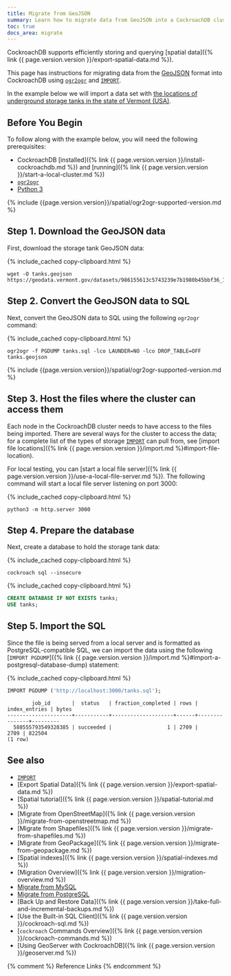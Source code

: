 ```yaml
---
title: Migrate from GeoJSON
summary: Learn how to migrate data from GeoJSON into a CockroachDB cluster.
toc: true
docs_area: migrate
---
```


 CockroachDB supports efficiently storing and querying [spatial data]({% link {{ page.version.version }}/export-spatial-data.md %}).

This page has instructions for migrating data from the [GeoJSON](https://wikipedia.org/wiki/GeoJSON) format into CockroachDB using [`ogr2ogr`](https://gdal.org/programs/ogr2ogr.html) and [`IMPORT`][import].

In the example below we will import a data set with [the locations of underground storage tanks in the state of Vermont (USA)](https://anrweb.vt.gov/DEC/ERT/UST.aspx?ustfacilityid=96).

## Before You Begin

To follow along with the example below, you will need the following prerequisites:

- CockroachDB [installed]({% link {{ page.version.version }}/install-cockroachdb.md %}) and [running]({% link {{ page.version.version }}/start-a-local-cluster.md %})
- [`ogr2ogr`](https://gdal.org/programs/ogr2ogr.html)
- [Python 3](https://www.python.org)

{% include {{page.version.version}}/spatial/ogr2ogr-supported-version.md %}

## Step 1. Download the GeoJSON data

First, download the storage tank GeoJSON data:

{% include_cached copy-clipboard.html %}
~~~ shell
wget -O tanks.geojson https://geodata.vermont.gov/datasets/986155613c5743239e7b1980b45bbf36_162.geojson
~~~

## Step 2. Convert the GeoJSON data to SQL

Next, convert the GeoJSON data to SQL using the following `ogr2ogr` command:

{% include_cached copy-clipboard.html %}
~~~ shell
ogr2ogr -f PGDUMP tanks.sql -lco LAUNDER=NO -lco DROP_TABLE=OFF tanks.geojson
~~~

{% include {{page.version.version}}/spatial/ogr2ogr-supported-version.md %}

## Step 3. Host the files where the cluster can access them

Each node in the CockroachDB cluster needs to have access to the files being imported.  There are several ways for the cluster to access the data; for a complete list of the types of storage [`IMPORT`][import] can pull from, see [import file locations]({% link {{ page.version.version }}/import.md %}#import-file-location).

For local testing, you can [start a local file server]({% link {{ page.version.version }}/use-a-local-file-server.md %}).  The following command will start a local file server listening on port 3000:

{% include_cached copy-clipboard.html %}
~~~ shell
python3 -m http.server 3000
~~~

## Step 4. Prepare the database

Next, create a database to hold the storage tank data:

{% include_cached copy-clipboard.html %}
~~~ shell
cockroach sql --insecure
~~~

{% include_cached copy-clipboard.html %}
~~~ sql
CREATE DATABASE IF NOT EXISTS tanks;
USE tanks;
~~~

## Step 5. Import the SQL

Since the file is being served from a local server and is formatted as PostgreSQL-compatible SQL, we can import the data using the following [`IMPORT PGDUMP`]({% link {{ page.version.version }}/import.md %}#import-a-postgresql-database-dump) statement:

{% include_cached copy-clipboard.html %}
~~~ sql
IMPORT PGDUMP ('http://localhost:3000/tanks.sql');
~~~

~~~
        job_id       |  status   | fraction_completed | rows | index_entries | bytes
---------------------+-----------+--------------------+------+---------------+---------
  588555793549328385 | succeeded |                  1 | 2709 |          2709 | 822504
(1 row)
~~~

## See also

- [`IMPORT`][import]
- [Export Spatial Data]({% link {{ page.version.version }}/export-spatial-data.md %})
- [Spatial tutorial]({% link {{ page.version.version }}/spatial-tutorial.md %})
- [Migrate from OpenStreetMap]({% link {{ page.version.version }}/migrate-from-openstreetmap.md %})
- [Migrate from Shapefiles]({% link {{ page.version.version }}/migrate-from-shapefiles.md %})
- [Migrate from GeoPackage]({% link {{ page.version.version }}/migrate-from-geopackage.md %})
- [Spatial indexes]({% link {{ page.version.version }}/spatial-indexes.md %})
- [Migration Overview]({% link {{ page.version.version }}/migration-overview.md %})
- [Migrate from MySQL][mysql]
- [Migrate from PostgreSQL][postgres]
- [Back Up and Restore Data]({% link {{ page.version.version }}/take-full-and-incremental-backups.md %})
- [Use the Built-in SQL Client]({% link {{ page.version.version }}/cockroach-sql.md %})
- [`cockroach` Commands Overview]({% link {{ page.version.version }}/cockroach-commands.md %})
- [Using GeoServer with CockroachDB]({% link {{ page.version.version }}/geoserver.md %})

{% comment %} Reference Links {% endcomment %}

[postgres]: migrate-from-postgres.html
[mysql]: migrate-from-mysql.html
[import]: import.html
